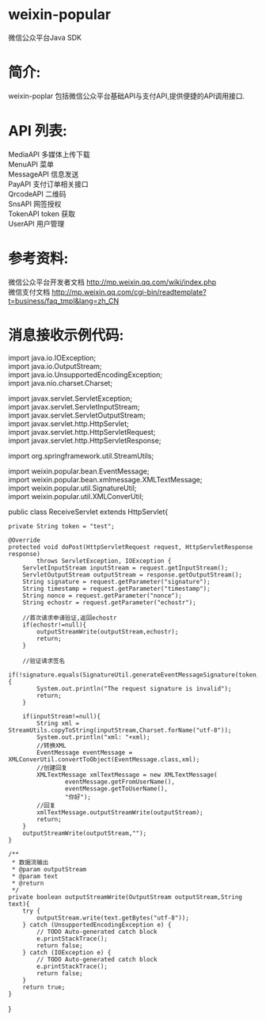 weixin-popular
==============

微信公众平台Java SDK


简介:
==============
weixin-poplar 包括微信公众平台基础API与支付API,提供便捷的API调用接口.

API 列表:
==============
MediaAPI	多媒体上传下载  
MenuAPI		菜单   
MessageAPI      信息发送   
PayAPI		支付订单相关接口   
QrcodeAPI       二维码   
SnsAPI          网签授权   
TokenAPI        token 获取   
UserAPI         用户管理   

参考资料:
==============
微信公众平台开发者文档 http://mp.weixin.qq.com/wiki/index.php    
微信支付文档 http://mp.weixin.qq.com/cgi-bin/readtemplate?t=business/faq_tmpl&lang=zh_CN


消息接收示例代码:
==============
import java.io.IOException;   
import java.io.OutputStream;   
import java.io.UnsupportedEncodingException;   
import java.nio.charset.Charset;   

import javax.servlet.ServletException;   
import javax.servlet.ServletInputStream;   
import javax.servlet.ServletOutputStream;   
import javax.servlet.http.HttpServlet;   
import javax.servlet.http.HttpServletRequest;   
import javax.servlet.http.HttpServletResponse;   

import org.springframework.util.StreamUtils;   

import weixin.popular.bean.EventMessage;   
import weixin.popular.bean.xmlmessage.XMLTextMessage;   
import weixin.popular.util.SignatureUtil;   
import weixin.popular.util.XMLConverUtil;   

public class ReceiveServlet extends HttpServlet{
	
	private String token = "test";

	@Override
	protected void doPost(HttpServletRequest request, HttpServletResponse response)
			throws ServletException, IOException {
		ServletInputStream inputStream = request.getInputStream();
		ServletOutputStream outputStream = response.getOutputStream();
		String signature = request.getParameter("signature");
		String timestamp = request.getParameter("timestamp");
		String nonce = request.getParameter("nonce");
		String echostr = request.getParameter("echostr");
		
		//首次请求申请验证,返回echostr
		if(echostr!=null){
			outputStreamWrite(outputStream,echostr);
			return;
		}
		
		//验证请求签名
		if(!signature.equals(SignatureUtil.generateEventMessageSignature(token,timestamp,nonce))){
			System.out.println("The request signature is invalid");
			return;
		}
		
		if(inputStream!=null){
			String xml = StreamUtils.copyToString(inputStream,Charset.forName("utf-8"));
			System.out.println("xml: "+xml);
			//转换XML
			EventMessage eventMessage = XMLConverUtil.convertToObject(EventMessage.class,xml);
			//创建回复
			XMLTextMessage xmlTextMessage = new XMLTextMessage(
					eventMessage.getFromUserName(), 
					eventMessage.getToUserName(),
					"你好");
			//回复
			xmlTextMessage.outputStreamWrite(outputStream);
			return;
		}
		outputStreamWrite(outputStream,"");
	}

	/**
	 * 数据流输出
	 * @param outputStream
	 * @param text
	 * @return
	 */
	private boolean outputStreamWrite(OutputStream outputStream,String text){
		try {
			outputStream.write(text.getBytes("utf-8"));
		} catch (UnsupportedEncodingException e) {
			// TODO Auto-generated catch block
			e.printStackTrace();
			return false;
		} catch (IOException e) {
			// TODO Auto-generated catch block
			e.printStackTrace();
			return false;
		}
		return true;
	}
}
